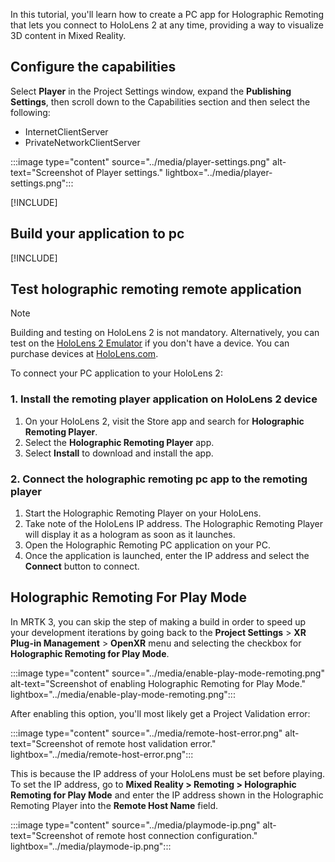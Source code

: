In this tutorial, you'll learn how to create a PC app for Holographic Remoting that lets you connect to HoloLens 2 at any time, providing a way to visualize 3D content in Mixed Reality.

## Configure the capabilities

Select **Player** in the Project Settings window, expand the **Publishing Settings**, then scroll down to the Capabilities section and then select the following:

* InternetClientServer
* PrivateNetworkClientServer

:::image type="content" source="../media/player-settings.png" alt-text="Screenshot of Player settings." lightbox="../media/player-settings.png":::

[!INCLUDE[](includes/switch-platform.md)]

## Build your application to pc

[!INCLUDE[](includes/build-your-application-to-pc.md)]

## Test holographic remoting remote application

> [!NOTE]
> Building and testing on HoloLens 2 is not mandatory. Alternatively, you can test on the [HoloLens 2 Emulator](/windows/mixed-reality/develop/advanced-concepts/using-the-hololens-emulator) if you don't have a device. You can purchase devices at [HoloLens.com](https://hololens.com/).

To connect your PC application to your HoloLens 2:

### 1. Install the remoting player application on HoloLens 2 device

1. On your HoloLens 2, visit the Store app and search for **Holographic Remoting Player**.
2. Select the **Holographic Remoting Player** app.
3. Select **Install** to download and install the app.

### 2. Connect the holographic remoting pc app to the remoting player

1. Start the Holographic Remoting Player on your HoloLens.
2. Take note of the HoloLens IP address. The Holographic Remoting Player will display it as a hologram as soon as it launches.
3. Open the Holographic Remoting PC application on your PC.
4. Once the application is launched, enter the IP address and select the **Connect** button to connect.

## Holographic Remoting For Play Mode

In MRTK 3, you can skip the step of making a build in order to speed up your development iterations by going back to the **Project Settings** > **XR Plug-in Management** > **OpenXR** menu and selecting
the checkbox for **Holographic Remoting for Play Mode**.

:::image type="content" source="../media/enable-play-mode-remoting.png" alt-text="Screenshot of enabling Holographic Remoting for Play Mode." lightbox="../media/enable-play-mode-remoting.png":::

After enabling this option, you'll most likely get a Project Validation error:

:::image type="content" source="../media/remote-host-error.png" alt-text="Screenshot of remote host validation error." lightbox="../media/remote-host-error.png":::

This is because the IP address of your HoloLens must be set before playing. To set the IP address, go to **Mixed Reality > Remoting > Holographic Remoting for Play Mode** and enter the IP address shown in the Holographic Remoting Player into the **Remote Host Name** field.

:::image type="content" source="../media/playmode-ip.png" alt-text="Screenshot of remote host connection configuration." lightbox="../media/playmode-ip.png":::
